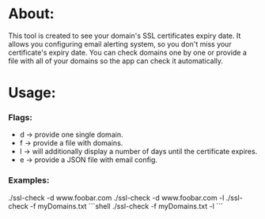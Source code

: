<h1>About:</h1>
This tool is created to see your domain's SSL certificates expiry date. It allows you configuring email alerting system, so you don't miss your certificate's expiry date. You can check domains one by one or provide a file with all of your domains so the app can check it automatically.
<h1>Usage:</h1>
<h3>Flags:</h3>
<ul>
	<li>d -> provide one single domain.</li>
	<li>f -> provide a file with domains.</li>
	<li>l -> will additionally display a number of days until the certificate expires.</li>
	<li>e -> provide a JSON file with email config.</li>
</ul>
<h3>Examples:</h3>
./ssl-check -d www.foobar.com
./ssl-check -d www.foobar.com -l
./ssl-check -f myDomains.txt 
```shell
./ssl-check -f myDomains.txt -l
```